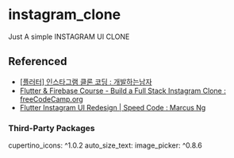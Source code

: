 # instagram_clone
Just A simple INSTAGRAM UI CLONE

## Referenced
- [[플러터] 인스타그램 클론 코딩 : 개발하는남자](https://www.youtube.com/watch?v=hM2whwf2u14&list=PLgRxBCVPaZ_1iBe1v3-ZSSzHGdQo7AZPq)
- [Flutter & Firebase Course - Build a Full Stack Instagram Clone : freeCodeCamp.org](https://www.youtube.com/watch?v=mEPm9w5QlJM)
- [Flutter Instagram UI Redesign | Speed Code : Marcus Ng](https://www.youtube.com/watch?v=WYL66RNZpDI)

### Third-Party Packages
  cupertino_icons: ^1.0.2
  auto_size_text:
  image_picker: ^0.8.6